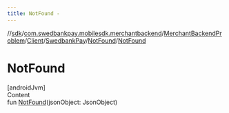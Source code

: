 ```yaml
---
title: NotFound -
---
```

//[sdk](../../../../../../index)/[com.swedbankpay.mobilesdk.merchantbackend](../../../../index)/[MerchantBackendProblem](../../../index)/[Client](../../index)/[SwedbankPay](../index)/[NotFound](index)/[NotFound](-not-found)



# NotFound  
[androidJvm]  
Content  
fun [NotFound](-not-found)(jsonObject: JsonObject)  



